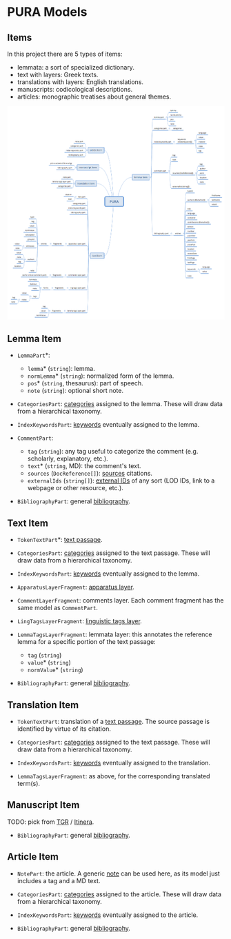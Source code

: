 # PURA Models

## Items

In this project there are 5 types of items:

- lemmata: a sort of specialized dictionary.
- text with layers: Greek texts.
- translations with layers: English translations.
- manuscripts: codicological descriptions.
- articles: monographic treatises about general themes.

![items browser](./images/models.png)

## Lemma Item

- `LemmaPart`\*:
  - `lemma`\* (`string`): lemma.
  - `normLemma`\* (`string`): normalized form of the lemma.
  - `pos`\* (`string`, thesaurus): part of speech.
  - `note` (`string`): optional short note.

- `CategoriesPart`: [categories](https://github.com/vedph/cadmus_doc/blob/master/web/help/general-parts.md#categories) assigned to the lemma. These will draw data from a hierarchical taxonomy.

- `IndexKeywordsPart`: [keywords](https://github.com/vedph/cadmus_doc/blob/master/web/help/general-parts.md#index-keywords) eventually assigned to the lemma.

- `CommentPart`:
  - `tag` (`string`): any tag useful to categorize the comment (e.g. scholarly, explanatory, etc.).
  - `text`\* (`string`, MD): the comment's text.
  - `sources` (`DocReference[]`): [sources](https://github.com/vedph/cadmus_itinera_doc/blob/master/help/doc-references.md) citations.
  - `externalIds` (`string[]`): [external IDs](https://github.com/vedph/cadmus_itinera_doc/blob/master/help/external-ids.md) of any sort (LOD IDs, link to a webpage or other resource, etc.).

- `BibliographyPart`: general [bibliography](https://github.com/vedph/cadmus_doc/blob/master/web/help/general-parts.md#bibliography).

## Text Item

- `TokenTextPart`\*: [text passage](https://github.com/vedph/cadmus_doc/blob/master/web/help/general-parts.md#token-text).

- `CategoriesPart`: [categories](https://github.com/vedph/cadmus_doc/blob/master/web/help/general-parts.md#categories) assigned to the text passage. These will draw data from a hierarchical taxonomy.

- `IndexKeywordsPart`: [keywords](https://github.com/vedph/cadmus_doc/blob/master/web/help/general-parts.md#index-keywords) eventually assigned to the lemma.

- `ApparatusLayerFragment`: [apparatus layer](https://github.com/vedph/cadmus_doc/blob/master/web/help/philology-parts.md#apparatus).

- `CommentLayerFragment`: comments layer. Each comment fragment has the same model as `CommentPart`.

- `LingTagsLayerFragment`: [linguistic tags layer](https://github.com/vedph/cadmus_tgr_doc/blob/master/models.md#lingtagslayerfragment).

- `LemmaTagsLayerFragment`: lemmata layer: this annotates the reference lemma for a specific portion of the text passage:
  - `tag` (`string`)
  - `value`\* (`string`)
  - `normValue`\* (`string`)

- `BibliographyPart`: general [bibliography](https://github.com/vedph/cadmus_doc/blob/master/web/help/general-parts.md#bibliography).

## Translation Item

- `TokenTextPart`: translation of a [text passage](https://github.com/vedph/cadmus_doc/blob/master/web/help/general-parts.md#token-text). The source passage is identified by virtue of its citation.

- `CategoriesPart`: [categories](https://github.com/vedph/cadmus_doc/blob/master/web/help/general-parts.md#categories) assigned to the text passage. These will draw data from a hierarchical taxonomy.

- `IndexKeywordsPart`: [keywords](https://github.com/vedph/cadmus_doc/blob/master/web/help/general-parts.md#index-keywords) eventually assigned to the translation.

- `LemmaTagsLayerFragment`: as above, for the corresponding translated term(s).

## Manuscript Item

TODO: pick from [TGR](https://github.com/vedph/cadmus_tgr_doc/blob/master/models.md) / [Itinera](https://github.com/vedph/cadmus_itinera_doc/blob/master/models.md).

- `BibliographyPart`: general [bibliography](https://github.com/vedph/cadmus_doc/blob/master/web/help/general-parts.md#bibliography).

## Article Item

- `NotePart`: the article. A generic [note](https://github.com/vedph/cadmus_doc/blob/master/web/help/general-parts.md#note) can be used here, as its model just includes a tag and a MD text.

- `CategoriesPart`: [categories](https://github.com/vedph/cadmus_doc/blob/master/web/help/general-parts.md#categories) assigned to the article. These will draw data from a hierarchical taxonomy.

- `IndexKeywordsPart`: [keywords](https://github.com/vedph/cadmus_doc/blob/master/web/help/general-parts.md#index-keywords) eventually assigned to the article.

- `BibliographyPart`: general [bibliography](https://github.com/vedph/cadmus_doc/blob/master/web/help/general-parts.md#bibliography).
